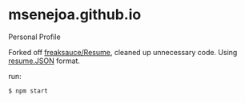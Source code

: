 # msenejoa.github.io
Personal Profile

Forked off [freaksauce/Resume](https://github.com/freaksauce/React-Resume-ES6), cleaned up unnecessary code. 
Using [resume.JSON](https://jsonresume.org/) format.

run:
```
$ npm start
```
